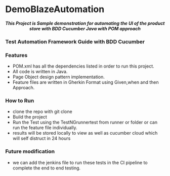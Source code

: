 # DemoBlazeAutomation
<p align="center">
   <i><strong> This Project is Sample demonstration for automating the UI of the product store with BDD Cucumber Java with POM approach
</strong></i>
<p>

### Test Automation Framework Guide with BDD Cucumber

### Features
* POM.xml has all the dependencies listed in order to run this project.
* All code is written in Java.
* Page Object design pattern implementation.
* Feature files are written in Gherkin Format using Given,when and then Approach.

### How to Run 
* clone the repo with git clone
* Build the project 
* Run the Test using the TestNGrunnertest from runner or folder or can run the feature file individually.
* results will be stored locally to view as well as cucumber cloud which will self distruct in 24 hours

### Future modification
* we can add the jenkins file to run these tests in the CI pipeline to complete the end to end testing.